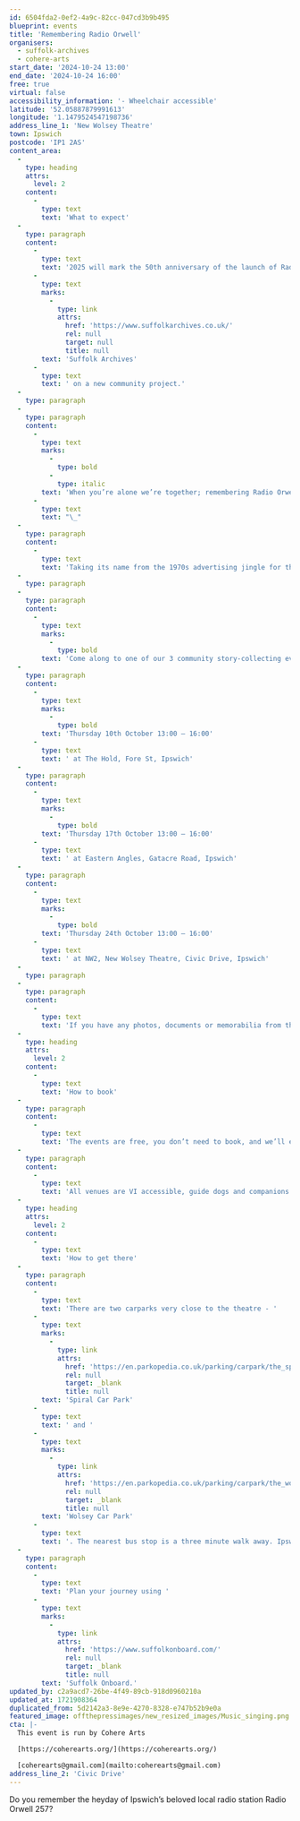 ```yaml
---
id: 6504fda2-0ef2-4a9c-82cc-047cd3b9b495
blueprint: events
title: 'Remembering Radio Orwell'
organisers:
  - suffolk-archives
  - cohere-arts
start_date: '2024-10-24 13:00'
end_date: '2024-10-24 16:00'
free: true
virtual: false
accessibility_information: '- Wheelchair accessible'
latitude: '52.05887879991613'
longitude: '1.1479524547198736'
address_line_1: 'New Wolsey Theatre'
town: Ipswich
postcode: 'IP1 2AS'
content_area:
  -
    type: heading
    attrs:
      level: 2
    content:
      -
        type: text
        text: 'What to expect'
  -
    type: paragraph
    content:
      -
        type: text
        text: '2025 will mark the 50th anniversary of the launch of Radio Orwell 257, the local radio station that played an integral role in the lives of Ipswich residents from 1975 – 1992. This Autumn, Cohere Arts is delighted to be working in partnership with '
      -
        type: text
        marks:
          -
            type: link
            attrs:
              href: 'https://www.suffolkarchives.co.uk/'
              rel: null
              target: null
              title: null
        text: 'Suffolk Archives'
      -
        type: text
        text: ' on a new community project.'
  -
    type: paragraph
  -
    type: paragraph
    content:
      -
        type: text
        marks:
          -
            type: bold
          -
            type: italic
        text: 'When you’re alone we’re together; remembering Radio Orwell.'
      -
        type: text
        text: "\_"
  -
    type: paragraph
    content:
      -
        type: text
        text: 'Taking its name from the 1970s advertising jingle for the station, this project, made possible with The National Lottery Heritage Fund, will invite Ipswich residents to share their recollections, stories and memorabilia relating to Radio Orwell in three community events to be held at Ipswich venues in October 2024. Stories captured will be transcribed by Suffolk Archives and preserved for years to come as part of their archive collections.'
  -
    type: paragraph
  -
    type: paragraph
    content:
      -
        type: text
        marks:
          -
            type: bold
        text: 'Come along to one of our 3 community story-collecting events:'
  -
    type: paragraph
    content:
      -
        type: text
        marks:
          -
            type: bold
        text: 'Thursday 10th October 13:00 – 16:00'
      -
        type: text
        text: ' at The Hold, Fore St, Ipswich'
  -
    type: paragraph
    content:
      -
        type: text
        marks:
          -
            type: bold
        text: 'Thursday 17th October 13:00 – 16:00'
      -
        type: text
        text: ' at Eastern Angles, Gatacre Road, Ipswich'
  -
    type: paragraph
    content:
      -
        type: text
        marks:
          -
            type: bold
        text: 'Thursday 24th October 13:00 – 16:00'
      -
        type: text
        text: ' at NW2, New Wolsey Theatre, Civic Drive, Ipswich'
  -
    type: paragraph
  -
    type: paragraph
    content:
      -
        type: text
        text: 'If you have any photos, documents or memorabilia from the era, and are happy to bring them along (with consent) we will scan them for the archive. '
  -
    type: heading
    attrs:
      level: 2
    content:
      -
        type: text
        text: 'How to book'
  -
    type: paragraph
    content:
      -
        type: text
        text: 'The events are free, you don’t need to book, and we’ll even throw in a free tea or coffee. '
  -
    type: paragraph
    content:
      -
        type: text
        text: 'All venues are VI accessible, guide dogs and companions are welcome, and the sessions will be supported by fully trained volunteers.'
  -
    type: heading
    attrs:
      level: 2
    content:
      -
        type: text
        text: 'How to get there'
  -
    type: paragraph
    content:
      -
        type: text
        text: 'There are two carparks very close to the theatre - '
      -
        type: text
        marks:
          -
            type: link
            attrs:
              href: 'https://en.parkopedia.co.uk/parking/carpark/the_spiral/ip1/ipswich/?arriving=202404081230&leaving=202404081430'
              rel: null
              target: _blank
              title: null
        text: 'Spiral Car Park'
      -
        type: text
        text: ' and '
      -
        type: text
        marks:
          -
            type: link
            attrs:
              href: 'https://en.parkopedia.co.uk/parking/carpark/the_wolsey/ip1/ipswich/?arriving=202404081230&leaving=202404081430'
              rel: null
              target: _blank
              title: null
        text: 'Wolsey Car Park'
      -
        type: text
        text: '. The nearest bus stop is a three minute walk away. Ipswich rail station is a 15 minute walk from the theatre.'
  -
    type: paragraph
    content:
      -
        type: text
        text: 'Plan your journey using '
      -
        type: text
        marks:
          -
            type: link
            attrs:
              href: 'https://www.suffolkonboard.com/'
              rel: null
              target: _blank
              title: null
        text: 'Suffolk Onboard.'
updated_by: c2a9acd7-26be-4f49-89cb-918d0960210a
updated_at: 1721908364
duplicated_from: 5d2142a3-8e9e-4270-8328-e747b52b9e0a
featured_image: offthepressimages/new_resized_images/Music_singing.png
cta: |-
  This event is run by Cohere Arts

  [https://coherearts.org/](https://coherearts.org/)

  [coherearts@gmail.com](mailto:coherearts@gmail.com)
address_line_2: 'Civic Drive'
---
```

Do you remember the heyday of Ipswich’s beloved local radio station Radio Orwell 257?